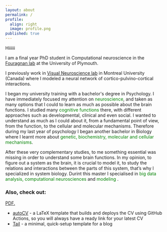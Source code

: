 ```yaml
---
layout: about
permalink: /
profile:
  align: right
  image: profile.png
published: true
---
```

Hiiiiii

 
I am a final year PhD student in Computational neuroscience in the [Fouragnan lab](https://www.elsa-fouragnan.com/) at the University of Plymouth.


I previously work in [Visual Neuroscience lab](https://www.opto.umontreal.ca/neurosciences/)
in Montreal University (Canada) where I modeled a neural network of cortico-pulvino-cortical interactions.


I began my university training with a bachelor's degree in Psychology. I have immediately focused my attention on <font color="green">neuroscience</font>, and taken as many options that I could to learn as much as possible about the brain functions. I studied many <font color="green">cognitive functions</font> there, with different approaches such as developmental, clinical and even social. I wanted to understand as much as I could about it, from a fundamental point of view, from the function, to the cellular and molecular mechanisms. Therefore during my last year of psychology I began another bachelor in Biology where I learnt more about <font color="green"> genetic, biochemistry, molecular and cellular mechanisms</font>. 

After these very complementary studies, to me something essential was missing in order to understand some brain functions. In my opinion, to figure out a system as the brain, it is crucial to model it, to study the relations and interactions between the parts of this system, that’s why I specialized in system biology. Durint this master I specialised in <font color="green"> big data analysis, computational neurosciences </font> and <font color="green"> modeling </font>.


### Also, check out:

<a href="https://github.com/Kenzakadri/Kenzakadri.github.io/blob/master/assets/docs/CVKenzaKADRI_postdoc.pdf" target="_blank">PDF.</a>


- [autoCV](https://github.com/jitinnair1/autocv) - a LaTeX template that builds and deploys the CV using GitHub Actions, so you will always have a ready link for your latest CV
- [Tail](https://github.com/jitinnair1/tail) - a minimal, quick-setup template for a blog
